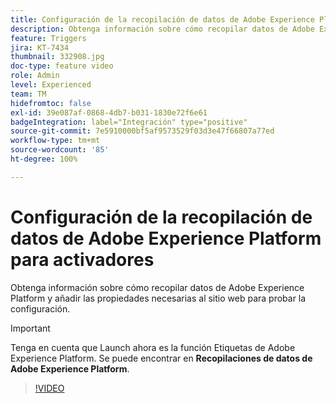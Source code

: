 ```yaml
---
title: Configuración de la recopilación de datos de Adobe Experience Platform para activadores
description: Obtenga información sobre cómo recopilar datos de Adobe Experience Platform y añadir las propiedades necesarias al sitio web para probar la configuración.
feature: Triggers
jira: KT-7434
thumbnail: 332908.jpg
doc-type: feature video
role: Admin
level: Experienced
team: TM
hidefromtoc: false
exl-id: 39e087af-0868-4db7-b031-1830e72f6e61
badgeIntegration: label="Integración" type="positive"
source-git-commit: 7e5910000bf5af9573529f03d3e47f66807a77ed
workflow-type: tm+mt
source-wordcount: '85'
ht-degree: 100%

---
```


# Configuración de la recopilación de datos de Adobe Experience Platform para activadores

Obtenga información sobre cómo recopilar datos de Adobe Experience Platform y añadir las propiedades necesarias al sitio web para probar la configuración.

>[!IMPORTANT]
>
> Tenga en cuenta que Launch ahora es la función Etiquetas de Adobe Experience Platform. Se puede encontrar en **Recopilaciones de datos de Adobe Experience Platform**.

>[!VIDEO](https://video.tv.adobe.com/v/332908?quality=12&learn=on)
